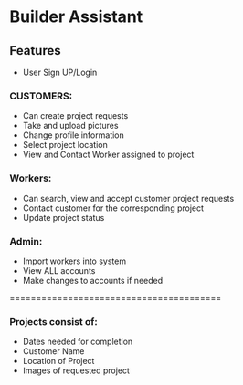 # Builder Assistant

## Features

* User Sign UP/Login
### CUSTOMERS:
* Can create project requests
* Take and upload pictures
* Change profile information
* Select project location
* View and Contact Worker assigned to project
### Workers:
* Can search, view and accept customer project requests
* Contact customer for the corresponding project
* Update project status
### Admin:
* Import workers into system
* View ALL accounts
* Make changes to accounts if needed

========================================
### Projects consist of:
* Dates needed for completion
* Customer Name
* Location of Project
* Images of requested project